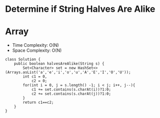 # Determine if String Halves Are Alike

# Array

- Time Complexity: O(N)
- Space Complexity: O(N)

```
class Solution {
    public boolean halvesAreAlike(String s) {
        Set<Character> set = new HashSet<>(Arrays.asList('a','e','i','o','u','A','E','I','O','U'));
        int c1 = 0,
            c2 = 0;
        for(int i = 0, j = s.length() -1; i < j; i++, j--){
            c1 += set.contains(s.charAt(i))?1:0;
            c2 += set.contains(s.charAt(j))?1:0;
        }
        return c1==c2;
    }
}
```
